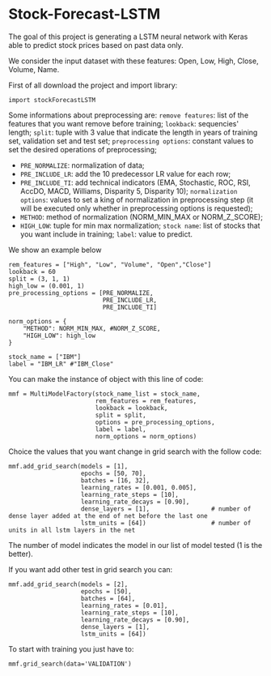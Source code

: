 # Stock-Forecast-LSTM
The goal of this project is generating a LSTM neural network with Keras able to predict stock prices based on past data only.

We consider the input dataset with these features: Open, Low, High, Close, Volume, Name.

First of all download the project and import library:
```
import stockForecastLSTM
```

Some informations about preprocessing are:
`remove features`: list of the features that you want remove before training;
`lookback`: sequencies' length;
`split`: tuple with 3 value that indicate the length in years of training set, validation set and test set;
`preprocessing options`: constant values to set the desired operations of preprocessing;
  - `PRE_NORMALIZE`: normalization of data;
  - `PRE_INCLUDE_LR`: add the 10 predecessor LR value for each row;
  - `PRE_INCLUDE_TI`: add technical indicators (EMA, Stochastic, ROC, RSI, AccDO, MACD, Williams, Disparity 5, Disparity 10);
`normalization options`: values to set a king of normalization in preprocessing step (it will be executed only whether in preprocessing options is requested);
  - `METHOD`: method of normalization (NORM_MIN_MAX or NORM_Z_SCORE);
  - `HIGH_LOW`: tuple for min max normalization;
`stock name`: list of stocks that you want include in training;
`label`: value to predict.

We show an example below
```
rem_features = ["High", "Low", "Volume", "Open","Close"]
lookback = 60
split = (3, 1, 1)
high_low = (0.001, 1)
pre_processing_options = [PRE_NORMALIZE,
                          PRE_INCLUDE_LR,
                          PRE_INCLUDE_TI]

norm_options = {
    "METHOD": NORM_MIN_MAX, #NORM_Z_SCORE,
    "HIGH_LOW": high_low
}

stock_name = ["IBM"]
label = "IBM_LR" #"IBM_Close"
```

You can make the instance of object with this line of code:
```
mmf = MultiModelFactory(stock_name_list = stock_name,
                        rem_features = rem_features, 
                        lookback = lookback, 
                        split = split, 
                        options = pre_processing_options, 
                        label = label, 
                        norm_options = norm_options)
```

Choice the values that you want change in grid search with the follow code:
```
mmf.add_grid_search(models = [1], 
                    epochs = [50, 70], 
                    batches = [16, 32], 
                    learning_rates = [0.001, 0.005], 
                    learning_rate_steps = [10], 
                    learning_rate_decays = [0.90], 
                    dense_layers = [1],                 # number of dense layer added at the end of net before the last one
                    lstm_units = [64])                  # number of units in all lstm layers in the net
```
The number of model indicates the model in our list of model tested (1 is the better).

If you want add other test in grid search you can: 
```
mmf.add_grid_search(models = [2], 
                    epochs = [50], 
                    batches = [64], 
                    learning_rates = [0.01], 
                    learning_rate_steps = [10], 
                    learning_rate_decays = [0.90], 
                    dense_layers = [1], 
                    lstm_units = [64])
```

To start with training you just have to:
```
mmf.grid_search(data='VALIDATION')
```
